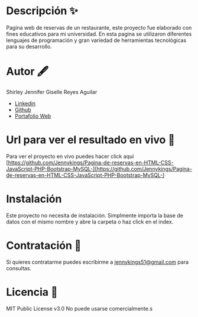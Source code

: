# Descripción ✨
Pagina web de reservas de un restaurante, este proyecto fue elaborado con fines educativos para mi universidad. 
En esta pagina se utilizaron diferentes lenguajes de programación y gran variedad de herramientas tecnológicas para su desarrollo.

# Autor 🖋️
Shirley Jennifer Giselle Reyes Aguilar

 - [Linkedin](https://www.linkedin.com/in/jennykings/)
 - [Github](https://github.com/Jennykings)
 - [Portafolio Web](https://github.com/Jennykings/Mi_Portafolio)

 # Url para ver el resultado en vivo 🚀
 Para ver el proyecto en vivo puedes hacer click aqui [https://github.com/Jennykings/Pagina-de-reservas-en-HTML-CSS-JavaScript-PHP-Bootstrap-MySQL-](https://github.com/Jennykings/Pagina-de-reservas-en-HTML-CSS-JavaScript-PHP-Bootstrap-MySQL-)

 # Instalación 
 Este proyecto no necesita de instalación. Simplmente importa la base de datos con el mismo nombre y abre la carpeta o haz click en el index.

#  Contratación 🔗
Si quieres contratarme puedes escribirme a jennykings51@gmail.com para consultas. 

#  Licencia 📄
MIT Public License v3.0 No puede usarse comercialmente.s




